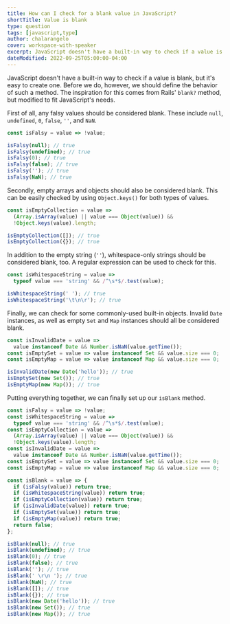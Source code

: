 ```yaml
---
title: How can I check for a blank value in JavaScript?
shortTitle: Value is blank
type: question
tags: [javascript,type]
author: chalarangelo
cover: workspace-with-speaker
excerpt: JavaScript doesn't have a built-in way to check if a value is blank, but it's easy to create one.
dateModified: 2022-09-25T05:00:00-04:00
---
```


JavaScript doesn't have a built-in way to check if a value is blank, but it's easy to create one. Before we do, however, we should define the behavior of such a method. The inspiration for this comes from Rails' `blank?` method, but modified to fit JavaScript's needs.

First of all, any falsy values should be considered blank. These include `null`, `undefined`, `0`, `false`, `''`, and `NaN`.

```js
const isFalsy = value => !value;

isFalsy(null); // true
isFalsy(undefined); // true
isFalsy(0); // true
isFalsy(false); // true
isFalsy(''); // true
isFalsy(NaN); // true
```

Secondly, empty arrays and objects should also be considered blank. This can be easily checked by using `Object.keys()` for both types of values.

```js
const isEmptyCollection = value =>
  (Array.isArray(value) || value === Object(value)) &&
  !Object.keys(value).length;

isEmptyCollection([]); // true
isEmptyCollection({}); // true
```

In addition to the empty string (`''`), whitespace-only strings should be considered blank, too. A regular expression can be used to check for this.

```js
const isWhitespaceString = value =>
  typeof value === 'string' && /^\s*$/.test(value);

isWhitespaceString(' '); // true
isWhitespaceString('\t\n\r'); // true
```

Finally, we can check for some commonly-used built-in objects. Invalid `Date` instances, as well as empty `Set` and `Map` instances should all be considered blank.

```js
const isInvalidDate = value =>
  value instanceof Date && Number.isNaN(value.getTime());
const isEmptySet = value => value instanceof Set && value.size === 0;
const isEmptyMap = value => value instanceof Map && value.size === 0;

isInvalidDate(new Date('hello')); // true
isEmptySet(new Set()); // true
isEmptyMap(new Map()); // true
```

Putting everything together, we can finally set up our `isBlank` method.

```js
const isFalsy = value => !value;
const isWhitespaceString = value =>
  typeof value === 'string' && /^\s*$/.test(value);
const isEmptyCollection = value =>
  (Array.isArray(value) || value === Object(value)) &&
  !Object.keys(value).length;
const isInvalidDate = value =>
  value instanceof Date && Number.isNaN(value.getTime());
const isEmptySet = value => value instanceof Set && value.size === 0;
const isEmptyMap = value => value instanceof Map && value.size === 0;

const isBlank = value => {
  if (isFalsy(value)) return true;
  if (isWhitespaceString(value)) return true;
  if (isEmptyCollection(value)) return true;
  if (isInvalidDate(value)) return true;
  if (isEmptySet(value)) return true;
  if (isEmptyMap(value)) return true;
  return false;
};

isBlank(null); // true
isBlank(undefined); // true
isBlank(0); // true
isBlank(false); // true
isBlank(''); // true
isBlank(' \r\n '); // true
isBlank(NaN); // true
isBlank([]); // true
isBlank({}); // true
isBlank(new Date('hello')); // true
isBlank(new Set()); // true
isBlank(new Map()); // true
```

